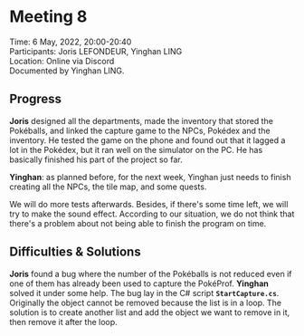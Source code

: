 # Meeting 8
Time:  6 May, 2022, 20:00-20:40\
Participants: Joris LEFONDEUR, Yinghan LING\
Location: Online via Discord\
Documented by Yinghan LING.
## Progress
**Joris** designed all the departments, made the inventory that stored the Pokéballs, and linked the capture game to the NPCs, Pokédex and the inventory. He tested the game on the phone and found out that it lagged a lot in the Pokédex, but it ran well on the simulator on the PC. He has basically finished his part of the project so far.

**Yinghan**: as planned before, for the next week, Yinghan just needs to finish creating all the NPCs, the tile map, and some quests.

We will do more tests afterwards. Besides, if there's some time left, we will try to make the sound effect. According to our situation, we do not think that there's a problem about not being able to finish the program on time.

## Difficulties & Solutions
**Joris** found a bug where the number of the Pokéballs is not reduced even if one of them has already been used to capture the PokéProf. 
**Yinghan** solved it under some help. The bug lay in the C# script **`StartCapture.cs`**. Originally the object cannot be removed because the list is in a loop. The solution is to create another list and add the object we want to remove in it, then remove it after the loop.
